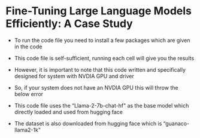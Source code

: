 # Fine-Tuning Large Language Models Efficiently: A Case Study

-	To run the code file you need to install a few packages which are given in the code
-	This code file is self-sufficient, running each cell will give you the results
-	However, it is important to note that this code written and specifically designed for system with NVDIA GPU and driver
-	So, if your system does not have an NVDIA GPU this will throw the below error
 
-	This code file uses the “Llama-2-7b-chat-hf" as the base model which directly loaded and used from hugging face
-	The dataset is also downloaded from hugging face which is “guanaco-llama2-1k"
